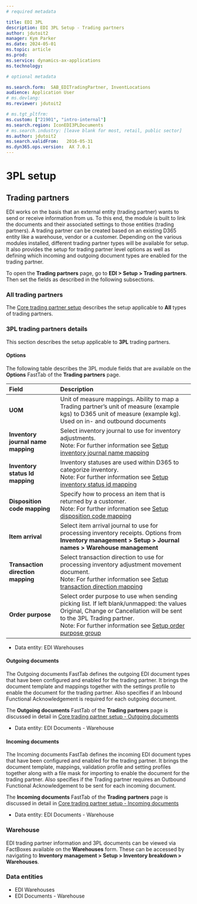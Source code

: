 ```yaml
---
# required metadata

title: EDI 3PL
description: EDI 3PL Setup - Trading partners
author: jdutoit2
manager: Kym Parker
ms.date: 2024-05-01
ms.topic: article
ms.prod: 
ms.service: dynamics-ax-applications
ms.technology: 

# optional metadata

ms.search.form:  SAB_EDITradingPartner, InventLocations
audience: Application User
# ms.devlang: 
ms.reviewer: jdutoit2

# ms.tgt_pltfrm: 
ms.custom: ["21901", "intro-internal"]
ms.search.region: IconEDI3PLDocuments
# ms.search.industry: [leave blank for most, retail, public sector]
ms.author: jdutoit2
ms.search.validFrom:   2016-05-31
ms.dyn365.ops.version:  AX 7.0.1
---
```


# 3PL setup
## Trading partners

EDI works on the basis that an external entity (trading partner) wants to send or receive information from us. To this end, the module is built to link the documents and their associated settings to those entities (trading partners).
A trading partner can be created based on an existing D365 entity like a warehouse, vendor or a customer. Depending on the various modules installed, different trading partner types will be available for setup.
It also provides the setup for trading partner level options as well as defining which incoming and outgoing document types are enabled for the trading partner.

To open the **Trading partners** page, go to **EDI > Setup > Trading partners**. Then set the fields as described in the following subsections.

### All trading partners
The [Core trading partner setup](../../CORE/Setup/Trading-partners.md) describes the setup applicable to **All** types of trading partners.

### 3PL trading partners details
This section describes the setup applicable to **3PL** trading partners.

#### Options
The following table describes the 3PL module fields that are available on the **Options** FastTab of the **Trading partners** page.

**Field**                            | **Description**               
:---------                          |:--------
**UOM**                             |	Unit of measure mappings. Ability to map a Trading partner’s unit of measure (example kgs) to D365 unit of measure (example kg). Used on in- and outbound documents 
**Inventory journal name mapping**  |	Select inventory journal to use for inventory adjustments. <br> Note: For further information see [Setup inventory journal name mapping](3PL-SETUP/Inventory-journal-name-mapping.md)
**Inventory status Id mapping**     |	Inventory statuses are used within D365 to categorize inventory. <br> Note: For further information see [Setup inventory status id mapping](3PL-SETUP/Inventory-status-Id-mapping.md)
**Disposition code mapping**        |	Specify how to process an item that is returned by a customer. <br> Note: For further information see [Setup disposition code mapping](3PL-SETUP/Disposition-code-mapping.md)
**Item arrival**                    |	Select item arrival journal to use for processing inventory receipts. Options from **Inventory management > Setup > Journal names > Warehouse management**
**Transaction direction mapping**   |	Select transaction direction to use for processing inventory adjustment movement document. <br> Note: For further information see [Setup transaction direction mapping](3PL-SETUP/Transaction-direction-mapping.md)
**Order purpose**                   |	Select order purpose to use when sending picking list. If left blank/unmapped: the values Original, Change or Cancellation will be sent to the 3PL Trading partner. <br> Note: For further information see [Setup order purpose group](3PL-SETUP/Order-purpose-group.md)

- Data entity: EDI Warehouses

#### Outgoing documents
The Outgoing documents FastTab defines the outgoing EDI document types that have been configured and enabled for the trading partner. It brings the document template and mappings together with the settings profile to enable the document for the trading partner.
Also specifies if an Inbound Functional Acknowledgement is required for each outgoing document.

The **Outgoing documents** FastTab of the **Trading partners** page is discussed in detail in [Core trading partner setup - Outgoing documents](../../CORE/Setup/Trading-partners.md#outgoing-documents)

- Data entity: EDI Documents - Warehouse

#### Incoming documents
The Incoming documents FastTab defines the incoming EDI document types that have been configured and enabled for the trading partner. It brings the document template, mappings, validation profile and setting profiles together along with a file mask for importing to enable the document for the trading partner.
Also specifies if the Trading partner requires an Outbound Functional Acknowledgement to be sent for each incoming document.

The **Incoming documents** FastTab of the **Trading partners** page is discussed in detail in [Core trading partner setup - Incoming documents](../../CORE/Setup/Trading-partners.md#incoming-documents)

- Data entity: EDI Documents - Warehouse

### Warehouse
EDI trading partner information and 3PL documents can be viewed via FactBoxes available on the **Warehouses** form.
These can be accessed by navigating to **Inventory management > Setup > Inventory breakdown > Warehouses**.

### Data entities

- EDI Warehouses
- EDI Documents - Warehouse

